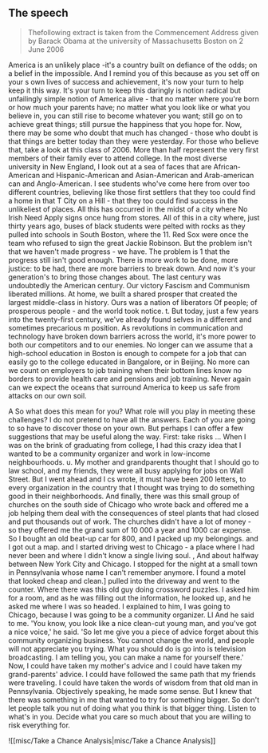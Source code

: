 ## The speech

> Thefollowing extract is taken from the Commencement Address given by Barack Obama at the university of Massachusetts Boston on 2 June 2006


 America is an unlikely place -it's a country built on defiance of the odds; on a belief in the impossible. And I remind you of this because as you set off on your s own lives of success and achievement, it's now your turn to help keep it this way. It's your turn to keep this daringly is notion radical but unfailingly simple  notion of America alive - that no matter where you're born or how much your parents have; no matter what you look like or what you believe in, you can still rise to become whatever you want; still go on to achieve great things; still pursue the happiness that you hope for. Now, there may be some who doubt that much has changed - those who doubt is that things are better today than they were yesterday. For those who believe that, take a look at this class of 2006. More than half represent the very first members of their family ever to attend college. In the most diverse university in New England, I look out at a sea of faces that are African-American and Hispanic-American and Asian-American and Arab-american can and Anglo-American. I see students who've come here from over too different countries, believing like those first settlers that they too could find a home in that T City on a Hill - that they too could find success in the unlikeliest of places. All this has occurred in the midst of a city where No Irish Need Apply signs once hung from stores. All of this in a city where, just thirty years ago, buses of black students were pelted with rocks as they pulled into schools in South Boston, where the 11. Red Sox were once the team who refused to sign the great Jackie Robinson. But the problem isn't that we haven't made progress - we have. The problem is 1 that the progress still isn't good enough. There is more work to be done, more justice: to be had, there are more barriers to break down. And now it's your generation's to bring those changes about. The last century was undoubtedly the American century. Our victory Fascism and Communism liberated millions. At home, we built a shared prosper that created the largest middle-class in history. Ours was a nation of liberators Of people; of prosperous people - and the world took notice. t. But today, just a few years into the twenty-first century, we've already found selves in a different and sometimes precarious m position. As revolutions in communication and technology have broken down barriers across the world, it's more power to both our competitors and to our enemies. No longer can we assume that a high-school education in Boston is enough to compete for a job that can easily go to the college educated in Bangalore, or in Beijing. No more can we count on employers to job training when their bottom lines know no borders to provide health care and pensions and job training. Never again can we expect the oceans that surround America to keep us safe from attacks on our own soil.

A So what does this mean for you? What role will you play in meeting these challenges? I do not pretend to have all the answers. Each of you are going to so have to discover those on your own. But perhaps I can offer a few suggestions that may be useful along the way.  First: take risks … When I was on the brink of graduating from college, I had this crazy idea that I wanted to be a community organizer and work in low-income neighbourhoods. u. My mother and grandparents thought that l should go to law school, and my friends, they were all busy applying for jobs on Wall Street. But I went ahead and I cs wrote, it must have been 200 letters, to every organization in the country that I thought was trying to do something good in their neighborhoods. And finally, there was this small group of churches on the south side of Chicago who wrote back and offered me a job helping them deal with the consequences of steel plants that had closed and put thousands out of work. The churches didn't have a lot of money - so they offered me the grand sum of 10 000 a year and 1000 car expense. So I bought an old beat-up car for 800, and I packed up my belongings. and I got out a map. and I started driving west to Chicago - a place where I had never been and where I didn't know a single living soul. , And about halfway between New York City and Chicago. I stopped for the night at a small town in Pennsylvania whose name I can't remember anymore. I found a motel that looked cheap and clean.] pulled into the driveway and went to the counter. Where there was this old guy doing crossword puzzles. I asked him for a room, and as he was filling out the information, he looked up, and he asked me where I was so headed. I explained to him, I was going to Chicago, because I was going to be a community organizer. LI And he said to me. 'You know, you look like a nice clean-cut young man, and you've got a nice voice,' he said. 'So let me give you a piece of advice forget about this community organizing business. You cannot change the world, and people will not appreciate you trying. What you should do is go into is television broadcasting. I am telling you, you can make a name for yourself there.' Now, I could have taken my mother's advice and I could have taken my grand-parents' advice. I could have followed the same path that my friends were traveling. I could have taken the words of wisdom from that old man in Pennsylvania. Objectively speaking, he made some sense. But I knew that there was something in me that wanted to try for something bigger. So don't let people talk you nut of doing what you think is that bigger thing. Listen to what's in you. Decide what you care so much about that you are willing to risk everything for. 


![[misc/Take a Chance Analysis|misc/Take a Chance Analysis]]









